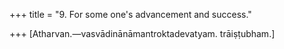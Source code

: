 +++
title = "9. For some one's advancement and success."

+++
[Atharvan.—vasvādinānāmantroktadevatyam. trāiṣṭubham.]
